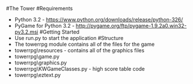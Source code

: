 #The Tower
#Requirements
- Python 3.2 - https://www.python.org/downloads/release/python-326/
- PyGame for Python 3.2 - http://pygame.org/ftp/pygame-1.9.2a0.win32-py3.2.msi
#Getting Started
- Use run.py to start the application
#Structure
- The towerrpg module contains all of the files for the game
- towerrpg\resources - contains all of the graphics files
- towerrpg\game.py
- towerrpg\graphics.py
- towerrpg\KWGameClasses.py - high score table code
- towerrpg\eztext.py

